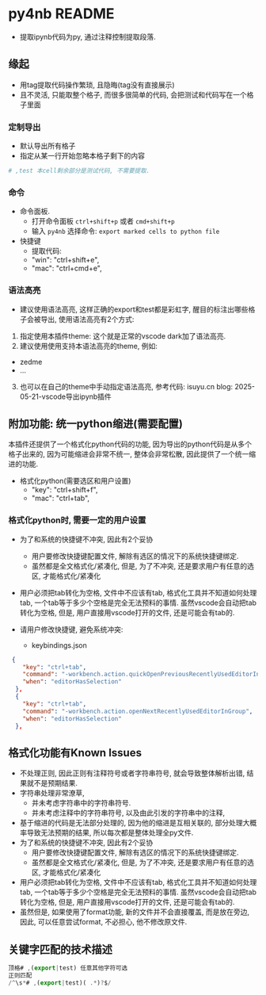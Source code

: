 # py4nb README

* 提取ipynb代码为py, 通过注释控制提取段落.

## 缘起
* 用tag提取代码操作繁琐, 且隐晦(tag没有直接展示)
* 且不灵活, 只能取整个格子, 而很多很简单的代码, 会把测试和代码写在一个格子里面


### 定制导出
* 默认导出所有格子
* 指定从某一行开始忽略本格子剩下的内容
```python
# ,test 本cell剩余部分是测试代码, 不需要提取.
```
### 命令
* 命令面板.
  * 打开命令面板 `ctrl+shift+p` 或者 `cmd+shift+p`
  * 输入 `py4nb` 选择命令: `export marked cells to python file`
* 快捷键
  * 提取代码:
  * "win": "ctrl+shift+e",
  * "mac": "ctrl+cmd+e",

### 语法高亮
* 建议使用语法高亮, 这样正确的export和test都是彩虹字, 醒目的标注出哪些格子会被导出, 使用语法高亮有2个方式:
1. 指定使用本插件theme: 这个就是正常的vscode dark加了语法高亮. 
2. 建议使用使用支持本语法高亮的theme, 例如:
  * zedme
  * ...
3. 也可以在自己的theme中手动指定语法高亮, 参考代码: isuyu.cn     blog: 2025-05-21-vscode导出ipynb插件





## 附加功能: 统一python缩进(需要配置)
本插件还提供了一个格式化python代码的功能, 因为导出的python代码是从多个格子出来的, 因为可能缩进会非常不统一, 整体会非常松散, 因此提供了一个统一缩进的功能.
* 格式化python(需要选区和用户设置)      
  * "key": "ctrl+shift+f",
  * "mac": "ctrl+tab",
### 格式化python时, 需要一定的用户设置
* 为了和系统的快捷键不冲突, 因此有2个妥协
  * 用户要修改快捷键配置文件, 解除有选区的情况下的系统快捷键绑定.
  * 虽然都是全文格式化/紧凑化, 但是, 为了不冲突, 还是要求用户有任意的选区, 才能格式化/紧凑化
* 用户必须把tab转化为空格, 文件中不应该有tab, 格式化工具并不知道如何处理tab, 一个tab等于多少个空格是完全无法预料的事情. 虽然vscode会自动把tab转化为空格, 但是, 用户直接用vscode打开的文件, 还是可能会有tab的.

* 请用户修改快捷键, 避免系统冲突:
  * keybindings.json
```json
 {
    "key": "ctrl+tab",
    "command": "-workbench.action.quickOpenPreviousRecentlyUsedEditorInGroup",
    "when": "editorHasSelection"
  },
  {
    "key": "ctrl+tab", 
    "command": "-workbench.action.openNextRecentlyUsedEditorInGroup",
    "when": "editorHasSelection"
  },

```

## 格式化功能有Known Issues
* 不处理正则, 因此正则有注释符号或者字符串符号, 就会导致整体解析出错, 结果就不是预期结果.
* 字符串处理非常潦草, 
  * 并未考虑字符串中的字符串符号.
  * 并未考虑注释中的字符串符号, 以及由此引发的字符串中的注释, 
* 基于缩进的代码是无法部分处理的, 因为他的缩进是互相关联的, 部分处理大概率导致无法预期的结果, 所以每次都是整体处理全py文件. 
* 为了和系统的快捷键不冲突, 因此有2个妥协
  * 用户要修改快捷键配置文件, 解除有选区的情况下的系统快捷键绑定.
  * 虽然都是全文格式化/紧凑化, 但是, 为了不冲突, 还是要求用户有任意的选区, 才能格式化/紧凑化
* 用户必须把tab转化为空格, 文件中不应该有tab, 格式化工具并不知道如何处理tab, 一个tab等于多少个空格是完全无法预料的事情. 虽然vscode会自动把tab转化为空格, 但是, 用户直接用vscode打开的文件, 还是可能会有tab的.
* 虽然但是, 如果使用了format功能, 新的文件并不会直接覆盖, 而是放在旁边, 因此, 可以任意尝试format, 不必担心, 他不修改原文件.


## 关键字匹配的技术描述
```js
顶格# ,(export|test) 任意其他字符可选
正则匹配
/^\s*# ,(export|test)( .*)?$/
```